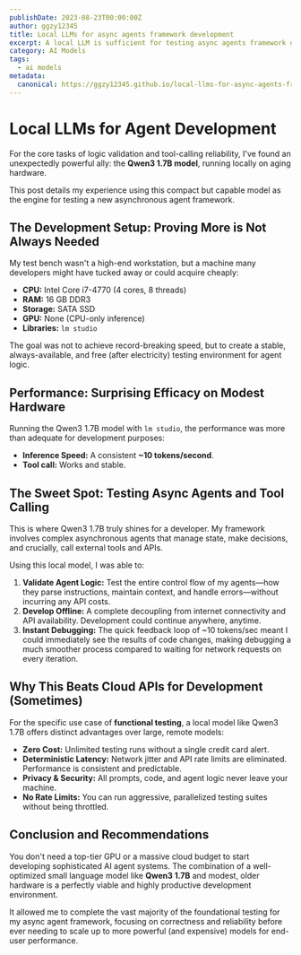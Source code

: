 ```yaml
---
publishDate: 2023-08-23T00:00:00Z
author: ggzy12345
title: Local LLMs for async agents framework development
excerpt: A local LLM is sufficient for testing async agents framework development
category: AI Models
tags:
  - ai models
metadata:
  canonical: https://ggzy12345.github.io/local-llms-for-async-agents-framework-development
---
```


# Local LLMs for Agent Development

For the core tasks of logic validation and tool-calling reliability, I've found an unexpectedly powerful ally: the **Qwen3 1.7B model**, running locally on aging hardware.

This post details my experience using this compact but capable model as the engine for testing a new asynchronous agent framework.

## The Development Setup: Proving More is Not Always Needed

My test bench wasn't a high-end workstation, but a machine many developers might have tucked away or could acquire cheaply:

*   **CPU:** Intel Core i7-4770 (4 cores, 8 threads)
*   **RAM:** 16 GB DDR3
*   **Storage:** SATA SSD
*   **GPU:** None (CPU-only inference)
*   **Libraries:** `lm studio`

The goal was not to achieve record-breaking speed, but to create a stable, always-available, and free (after electricity) testing environment for agent logic.

## Performance: Surprising Efficacy on Modest Hardware

Running the Qwen3 1.7B model with `lm studio`, the performance was more than adequate for development purposes:

*   **Inference Speed:** A consistent **~10 tokens/second**.
*   **Tool call:** Works and stable.

## The Sweet Spot: Testing Async Agents and Tool Calling

This is where Qwen3 1.7B truly shines for a developer. My framework involves complex asynchronous agents that manage state, make decisions, and crucially, call external tools and APIs.

Using this local model, I was able to:

1.  **Validate Agent Logic:** Test the entire control flow of my agents—how they parse instructions, maintain context, and handle errors—without incurring any API costs.
2.  **Develop Offline:** A complete decoupling from internet connectivity and API availability. Development could continue anywhere, anytime.
3.  **Instant Debugging:** The quick feedback loop of ~10 tokens/sec meant I could immediately see the results of code changes, making debugging a much smoother process compared to waiting for network requests on every iteration.

## Why This Beats Cloud APIs for Development (Sometimes)

For the specific use case of **functional testing**, a local model like Qwen3 1.7B offers distinct advantages over large, remote models:

*   **Zero Cost:** Unlimited testing runs without a single credit card alert.
*   **Deterministic Latency:** Network jitter and API rate limits are eliminated. Performance is consistent and predictable.
*   **Privacy & Security:** All prompts, code, and agent logic never leave your machine.
*   **No Rate Limits:** You can run aggressive, parallelized testing suites without being throttled.

## Conclusion and Recommendations

You don't need a top-tier GPU or a massive cloud budget to start developing sophisticated AI agent systems. The combination of a well-optimized small language model like **Qwen3 1.7B** and modest, older hardware is a perfectly viable and highly productive development environment.

It allowed me to complete the vast majority of the foundational testing for my async agent framework, focusing on correctness and reliability before ever needing to scale up to more powerful (and expensive) models for end-user performance.